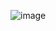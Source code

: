 ![image](https://github.com/kien-ngo/circle-x-thirdweb/assets/26052673/664c3f71-37e5-4ed9-8cad-c21452e371f1)
